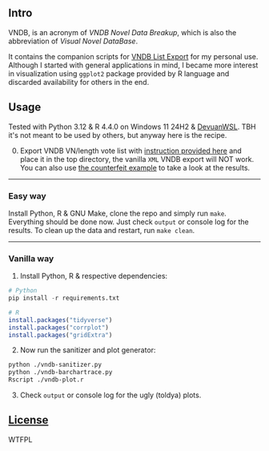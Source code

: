 ## Intro

VNDB, is an acronym of *VNDB Novel Data Breakup*, which is also the abbreviation of *Visual Novel DataBase*.

It contains the companion scripts for [VNDB List Export](https://github.com/Vinfall/UserScripts#list) for my personal use.
Although I started with general applications in mind, I became more interest in visualization
using `ggplot2` package provided by R language and discarded availability for others in the end.

## Usage

Tested with Python 3.12 & R 4.4.0 on Windows 11 24H2 & [DevuanWSL](https://github.com/Vinfall/DevuanWSL).
TBH it's not meant to be used by others, but anyway here is the recipe.

0. Export VNDB VN/length vote list with [instruction provided here](https://github.com/Vinfall/UserScripts?tab=readme-ov-file#vndb-list-export)
and place it in the top directory, the vanilla `XML` VNDB export will NOT work.
You can also use [the counterfeit example](example/vndb-list-export-20240101.csv) to take a look at the results.

***

### Easy way

Install Python, R & GNU Make, clone the repo and simply run `make`.
Everything should be done now. Just check `output` or console log for the results.
To clean up the data and restart, run `make clean`.

***

### Vanilla way

1. Install Python, R & respective dependencies:

```python
# Python
pip install -r requirements.txt
```

```r
# R
install.packages("tidyverse")
install.packages("corrplot")
install.packages("gridExtra")
```

2. Now run the sanitizer and plot generator:

```sh
python ./vndb-sanitizer.py
python ./vndb-barchartrace.py
Rscript ./vndb-plot.r
```

3. Check `output` or console log for the ugly (toldya) plots.

## [License](LICENSE)

WTFPL
